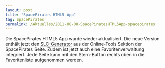 ```yaml
---
layout: post
title: "SpacePirates HTML5 App"
tag: SpacePirates
permalink: /Aktuelles/2011-08-08-SpacePiratesHTML5App-spacepirates
---
```


Die SpacePirates HTML5 App wurde wieder aktualisiert. Die neue Version enthält jetzt den [SLC-Generator](https://spacepirates.jcgames.de/Zufallstabellen/SLC-Generator) aus der Online-Tools Sektion der SpacePirates Seite. Zudem ist jetzt auch eine Favoritenverwaltung integriert. Jede Seite kann mit den Stern-Button rechts oben in die Favoritenliste aufgenommen werden.



